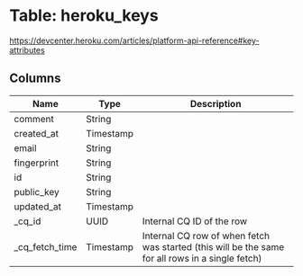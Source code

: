 
# Table: heroku_keys
https://devcenter.heroku.com/articles/platform-api-reference#key-attributes
## Columns
| Name        | Type           | Description  |
| ------------- | ------------- | -----  |
|comment|String||
|created_at|Timestamp||
|email|String||
|fingerprint|String||
|id|String||
|public_key|String||
|updated_at|Timestamp||
|_cq_id|UUID|Internal CQ ID of the row|
|_cq_fetch_time|Timestamp|Internal CQ row of when fetch was started (this will be the same for all rows in a single fetch)|

